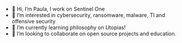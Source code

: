 - 👋 Hi, I’m Paula, I work on Sentinel One
- 👀 I’m interested in cybersecurity, ransomware, malware, TI and offensive security
- 🌱 I’m currently learning philosophy on Utopias!
- 💞️ I’m looking to collaborate on open source projects and education.

<!---
paula-s1/paula-s1 is a ✨ special ✨ repository because its `README.md` (this file) appears on your GitHub profile.
You can click the Preview link to take a look at your changes.
--->
